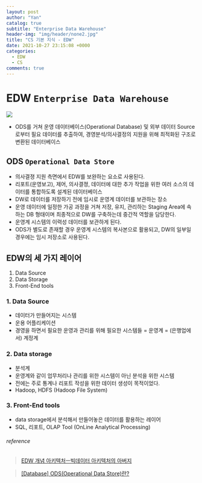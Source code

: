 ```yaml
---
layout: post
author: "Yan"
catalog: true
subtitle: "Enterprise Data Warehouse"
header-img: "img/header/none2.jpg"
title: "CS 기본 지식 - EDW"
date: 2021-10-27 23:15:08 +0000
categories:
  - EDW
  - CS
comments: true
---
```


# EDW `Enterprise Data Warehouse`

![](https://img1.daumcdn.net/thumb/R1280x0/?scode=mtistory2&fname=https%3A%2F%2Fblog.kakaocdn.net%2Fdn%2FbGn6C2%2FbtqF7Lu9HL0%2FmE8xzKw2olQIWgwI0gxyv1%2Fimg.png)

- ODS를 거쳐 운영 데이터베이스(Operational Database) 및 외부 데이터 Source로부터 필요 데이터를 추출하여, 경영분석/의사결정의 지원을 위해 최적화된 구조로 변환된 데이터베이스

## ODS `Operational Data Store`

- 의사결졍 지원 측면에서 EDW를 보완하는 요소로 사용된다.
- 리포트(운영보고), 제어, 의사결졍, 데이터에 대한 추가 작업을 위한 여러 소스의 데이터를 통합하도록 설계된 데이터베이스
- DW로 데이터를 저장하기 전에 임시로 운영계 데이터를 보관하는 장소
- 운영 데이터에 일정한 가공 과정을 거쳐 저장, 유지, 관리하는 Staging Area에 속하는 DB 형태이며 최종적으로 DW를 구축하는데 중간적 역할을 담당한다.
- 운영계 시스템의 이력성 데이터를 보관하게 된다.
- ODS가 별도로 존재할 경우 운영계 시스템의 복사본으로 활용되고, DW의 일부일 경우에는 임시 저장소로 사용된다.

## EDW의 세 가지 레이어

1. Data Source
2. Data Storage
3. Front-End tools

### 1. Data Source

- 데이터가 만들어지는 시스템
- 운용 어플리케이션
- 경영을 하면서 필요한 운영과 관리를 위해 필요한 시스템들 = 운영계 = (은행업에서) 계정계

### 2. Data storage

- 분석계
- 운영계와 같이 업무처리나 관리를 위한 시스템이 아닌 분석을 위한 시스템
- 전에는 주로 통계나 리포트 작성을 위한 데이터 생성이 목적이었다.
- Hadoop, HDFS (Hadoop File System)

### 3. Front-End tools

- data storage에서 분석해서 만들어놓은 데이터를 활용하는 레이어
- SQL, 리포트, OLAP Tool (OnLine Analytical Processing)

###### reference

> [EDW 개념 아키텍처ㅡ빅데이터 아키텍처의 아버지](https://bigdatamaster.tistory.com/5)

> [[Database] ODS(Operational Data Store)란?](https://narup.tistory.com/81)

